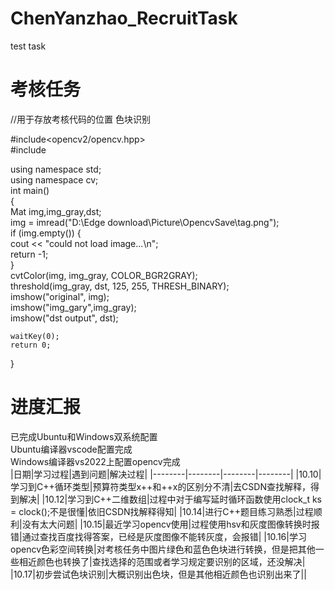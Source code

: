 # ChenYanzhao_RecruitTask
test task
# 考核任务
//用于存放考核代码的位置
色块识别


#include<opencv2/opencv.hpp>  
#include<iostream>  
  
using namespace std;  
using namespace cv;  
int main()  
{  
	Mat img,img_gray,dst;  
	img = imread("D:\\Edge download\\Picture\\OpencvSave\\tag.png");  
	if (img.empty()) {  
		cout << "could not load image...\n";  
		return -1;  
	}  
	cvtColor(img, img_gray, COLOR_BGR2GRAY);  
	threshold(img_gray, dst, 125, 255, THRESH_BINARY);  
	imshow("original", img);  
	imshow("img_gary",img_gray);  
	imshow("dst output", dst);  
  
	waitKey(0);  
	return 0;  
}

# 进度汇报
已完成Ubuntu和Windows双系统配置  
     Ubuntu编译器vscode配置完成  
     Windows编译器vs2022上配置opencv完成  
|日期|学习过程|遇到问题|解决过程|
|--------|--------|--------|--------|
|10.10|学习到C++循环类型|预算符类型x++和++x的区别分不清|去CSDN查找解释，得到解决|
|10.12|学习到C++二维数组|过程中对于编写延时循环函数使用clock_t ks = clock();不是很懂|依旧CSDN找解释得知|
|10.14|进行C++题目练习熟悉|过程顺利|没有太大问题|
|10.15|最近学习opencv使用|过程使用hsv和灰度图像转换时报错|通过查找百度找得答案，已经是灰度图像不能转灰度，会报错|
|10.16|学习opencv色彩空间转换|对考核任务中图片绿色和蓝色色块进行转换，但是把其他一些相近颜色也转换了|查找选择的范围或者学习规定要识别的区域，还没解决|
|10.17|初步尝试色块识别|大概识别出色块，但是其他相近颜色也识别出来了||
